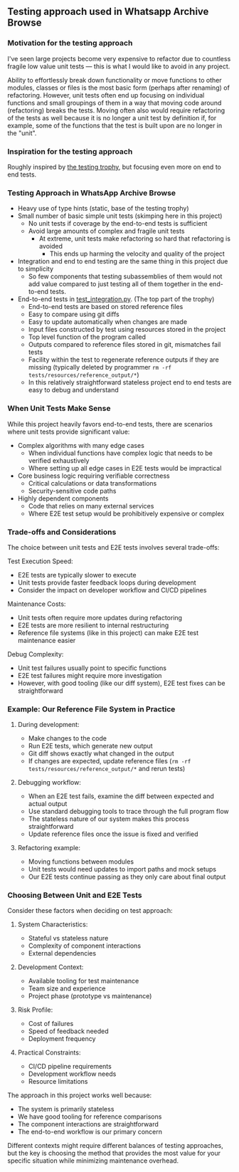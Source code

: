 ## Testing approach used in Whatsapp Archive Browse

### Motivation for the testing approach

I've seen large projects become very expensive to refactor due to countless
fragile low value unit tests — this is what I would like to avoid in any
project.

Ability to effortlessly break down functionality or move functions to other
modules, classes or files is the most basic form (perhaps after renaming) of
refactoring. However, unit tests often end up focusing on individual functions
and small groupings of them in a way that moving code around (refactoring)
breaks the tests. Moving often also would require refactoring of the tests as
well because it is no longer a unit test by definition if, for example, some of
the functions that the test is built upon are no longer in the "unit".

### Inspiration for the testing approach

Roughly inspired by [the testing
trophy](https://kentcdodds.com/blog/the-testing-trophy-and-testing-classifications),
but focusing even more on end to end tests.

### Testing Approach in WhatsApp Archive Browse

- Heavy use of type hints (static, base of the testing trophy)
- Small number of basic simple unit tests (skimping here in this project)
  - No unit tests if coverage by the end-to-end tests is sufficient
  - Avoid large amounts of complex and fragile unit tests
    - At extreme, unit tests make refactoring so hard that refactoring is
      avoided
      - This ends up harming the velocity and quality of the project
- Integration and end to end testing are the same thing in this project due to
  simplicity
  - So few components that testing subassemblies of them would not add value
    compared to just testing all of them together in the end-to-end tests.
- End-to-end tests in [test_integration.py](../tests/test_integration.py). (The
  top part of the trophy)
  - End-to-end tests are based on stored reference files
  - Easy to compare using git diffs
  - Easy to update automatically when changes are made
  - Input files constructed by test using resources stored in the project
  - Top level function of the program called
  - Outputs compared to reference files stored in git, mismatches fail tests
  - Facility within the test to regenerate reference outputs if they are missing
    (typically deleted by programmer `rm -rf
    tests/resources/reference_output/*`)
  - In this relatively straightforward stateless project end to end tests are
    easy to debug and understand

### When Unit Tests Make Sense

While this project heavily favors end-to-end tests, there are scenarios where unit
tests provide significant value:

- Complex algorithms with many edge cases
  - When individual functions have complex logic that needs to be verified
    exhaustively
  - Where setting up all edge cases in E2E tests would be impractical
- Core business logic requiring verifiable correctness
  - Critical calculations or data transformations
  - Security-sensitive code paths
- Highly dependent components
  - Code that relies on many external services
  - Where E2E test setup would be prohibitively expensive or complex

### Trade-offs and Considerations

The choice between unit tests and E2E tests involves several trade-offs:

Test Execution Speed:
- E2E tests are typically slower to execute
- Unit tests provide faster feedback loops during development
- Consider the impact on developer workflow and CI/CD pipelines

Maintenance Costs:
- Unit tests often require more updates during refactoring
- E2E tests are more resilient to internal restructuring
- Reference file systems (like in this project) can make E2E test maintenance
  easier

Debug Complexity:
- Unit test failures usually point to specific functions
- E2E test failures might require more investigation
- However, with good tooling (like our diff system), E2E test fixes can be
  straightforward

### Example: Our Reference File System in Practice

1. During development:
   - Make changes to the code
   - Run E2E tests, which generate new output
   - Git diff shows exactly what changed in the output
   - If changes are expected, update reference files (`rm -rf
     tests/resources/reference_output/*` and rerun tests)

2. Debugging workflow:
   - When an E2E test fails, examine the diff between expected and actual output
   - Use standard debugging tools to trace through the full program flow
   - The stateless nature of our system makes this process straightforward
   - Update reference files once the issue is fixed and verified

3. Refactoring example:
   - Moving functions between modules
   - Unit tests would need updates to import paths and mock setups
   - Our E2E tests continue passing as they only care about final output

### Choosing Between Unit and E2E Tests

Consider these factors when deciding on test approach:

1. System Characteristics:
   - Stateful vs stateless nature
   - Complexity of component interactions
   - External dependencies

2. Development Context:
   - Available tooling for test maintenance
   - Team size and experience
   - Project phase (prototype vs maintenance)

3. Risk Profile:
   - Cost of failures
   - Speed of feedback needed
   - Deployment frequency

4. Practical Constraints:
   - CI/CD pipeline requirements
   - Development workflow needs
   - Resource limitations

The approach in this project works well because:
- The system is primarily stateless
- We have good tooling for reference comparisons
- The component interactions are straightforward
- The end-to-end workflow is our primary concern

Different contexts might require different balances of testing approaches, but
the key is choosing the method that provides the most value for your specific
situation while minimizing maintenance overhead.

